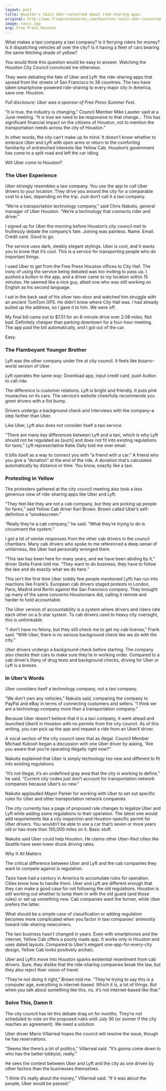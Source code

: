 ```yaml
---
layout: post
title: Houston's taxis Uber-concerned about ride-sharing apps
original: http://www.freepresshouston.com/houstons-taxis-uber-concerned-about-ride-sharing-apps/
image: taxis.jpg
org: Free Press Houston
---
```


What makes a taxi company a taxi company? Is it ferrying riders for money? Is it dispatching vehicles all over the city? Is it having a fleet of cars bearing the same fetching shade of yellow?

<!--break-->

You would think this question would be easy to answer. Watching the Houston City Council convinced me otherwise.

They were debating the fate of Uber and Lyft: the ride-sharing apps that spread from the streets of San Francisco to 38 countries. The two have taken smartphone-powered ride-sharing to every major city in America, save one. Houston.

*Full disclosure: Uber was a sponsor of Free Press Summer Fest.*

“It is true, the industry is changing,” Council Member Mike Laseter said at a June meeting. “It is true we need to be responsive to that change… This has significant financial impact on the citizens of Houston, not to mention the transportation needs across the city of Houston.”

In other words, the city can’t make up its mind. It doesn’t know whether to embrace Uber and Lyft with open arms or return to the comforting familiarity of entrenched interests like Yellow Cab. Houston’s government has come to a split road and left the car idling.

Will Uber come to Houston?

### The Uber Experience

Uber strongly resembles a taxi company. You use the app to call Uber drivers to your location. They drive you around the city for a comparable cost to a taxi, depending on the trip. Just don’t call it a taxi company.

“We’re a transportation technology company,” said Chris Nakutis, general manager of Uber Houston. “We’re a technology that connects rider and driver.”

I signed up for Uber the morning before Houston’s city council met to fruitlessly debate the company’s fate. Joining was painless. Name. Email. Credit card. Good to go.

The service uses dark, sleekly elegant stylings. Uber is cool, and it wants you to know that it’s cool. This is a service for transporting people who do important things.

I used Uber to get from the Free Press Houston offices to City Hall. The irony of using the service being debated was too inviting to pass up. I pushed a button in the app, and a driver came to my location within 15 minutes. He seemed like a nice guy, albeit one who was still working on English as his second language.

I sat in the back seat of his silver two-door and watched him struggle with an ancient TomTom GPS. He didn’t know where City Hall was. I had already pulled up the address, so I gave it to him. We were off.

My final bill came out to $7.51 for an 8-minute drive over 2.08 miles. Not bad. Definitely cheaper than parking downtown for a four-hour meeting. The app paid the bill automatically, and I got out of the car.

Easy.

### The Flamboyant Younger Brother

Lyft was the other company under fire at city council. It feels like bizarro-world version of Uber.

Lyft operates the same way: Download app, input credit card, push button to call ride.

The difference is customer relations. Lyft is bright and friendly. It puts pink mustaches on its cars. The service’s website cheerfully recommends you greet drivers with a fist bump.

Drivers undergo a  background check and interviews with the company–a step farther than Uber.

Like Uber, Lyft also does not consider itself a taxi service.

“There are many key differences between Lyft and a taxi, which is why Lyft should not be regulated as [such] and does not fit into existing regulations for taxis,” Lyft representative Katie Dally told me over email.

It bills itself as a way to connect you with “a friend with a car.” A friend who you give a “donation” at the end of the ride. A donation that’s calculated automatically by distance or time. You know, exactly like a taxi.

### Protesting in Yellow

The protesters gathered at the city council meeting also took a less generous view of ride-sharing apps like Uber and Lyft.

“They feel like they are not a cab company, but they are picking up people for fares,” said Yellow Cab driver Karl Brown. Brown called Uber’s self-definition a “smokescreen.”

“Really they’re a cab company,” he said. “What they’re trying to do is circumvent the system.”

I got a lot of similar responses from the other cab drivers in the council chambers. Many cab drivers who spoke to me referenced a deep sense of unfairness, like Uber had personally wronged them.

“This law has been here for many years, and we have been abiding by it,” driver Stella Frank told me. “They want to do business, they have to follow the law and do exactly what we do here.”

This isn’t the first time Uber (oddly few people mentioned Lyft) has run into reactions like Frank’s. European cab drivers staged  protests in London, Paris, Madrid and Berlin against the San Francisco company. They brought up many of the same concerns Houstonians did, calling it remote and harder to hold accountable.

The Uber version of accountability is a system where drivers and riders rate each other on a 5-star system. To cab drivers used to heavy city oversight, this is unthinkable.

“I don’t have no felony, but they still check me to get my cab license,” Frank said. “With Uber, there is no serious background check like we do with the city.”

Uber drivers undergo a background check before starting. The company also checks their cars to make sure they’re in working order. Compared to a cab driver’s litany of drug tests and background checks, driving for Uber or Lyft is a breeze.

### In Uber’s Words

Uber considers itself a technology company, not a taxi company.

“We don’t own any vehicles,” Nakutis said, comparing the company to PayPal and eBay in terms of connecting customers and sellers. “I think we are a technology company more than a transportation company.”

Because Uber doesn’t believe that it is a taxi company, it went ahead and launched UberX in Houston with no permits from the city council. As of this writing, you can pick up the app and request a ride from an UberX driver.

A vocal section of the city council sees that as illegal. Council Member Michael Kubosh began a discussion with one Uber driver by asking, “Are you aware that you’re operating illegally right now?”

Nakutis explained that Uber is simply technology too new and different to fit into existing regulations.

“It’s not illegal, it’s an undefined gray area that the city is working to define,” he said. “Current city codes just don’t account for transportation network companies because Uber’s so new.”

Nakutis applauded Mayor Parker for working with Uber to set out specific rules for Uber and other transportation network companies.

The city currently has a  page of proposed rule changes to legalize Uber and Lyft while adding some regulations to their operation. The  latest one would add requirements like a city inspection and Houston-specific permit for Uber drivers. You wouldn’t be able to use a car that’s seven or more years old or has more than 150,000 miles on it. Basic stuff.

Nakutis said Uber could help Houston. He claims other Uber-ified cities like Seattle have seen lower drunk driving rates.

Why It All Matters

The critical difference between Uber and Lyft and the cab companies they want to compete against is regulation.

Taxis have had  a century in America to accumulate rules for operation. Cities know how to handle them. Uber and Lyft are different enough that they can make a good case for not following the old regulations. Houston is still working out whether to lump them in with the old guard (and those rules) or set up something new. Cab companies want the former, while Uber prefers the latter.

What should be a simple case of classification or adding regulation becomes more complicated when you factor in taxi companies’ animosity toward ride-sharing newcomers.

The taxi business hasn’t changed in years. Even with smartphones and the internet, Yellow Cab offers a poorly made app. It works only in Houston and uses dated layouts. Compared to Uber’s elegant one-app-for-every-city design, Yellow Cab looks positively archaic.

Uber and Lyft’s move into Houston sparks existential resentment from cab drivers. Sure, they dislike that the ride-sharing companies break the law, but they also reject their vision of travel.

“They’re not doing it right,” Brown told me. “They’re trying to say this is a computer age, everything is internet-based. Which it is, a lot of things. But when you talk about something like this, no, it’s not internet-based like that.”

### Solve This, Damn It

The city council has let this debate drag on for months. They’re not scheduled to vote on the proposed rules until July 30 (or sooner if the city reaches an agreement). We need a solution.

Uber driver Mario Villarreal hopes the council will resolve the issue, though he has reservations.

“Seems like there’s a lot of politics,” Villarreal said. “It’s gonna come down to who has the better lobbyist, really.”

He sees the contest between Uber and Lyft and the city as one driven by other factors than the businesses themselves.

“I think it’s really about the money,” Villarreal said. “If it was about the people, Uber would be passed.”
